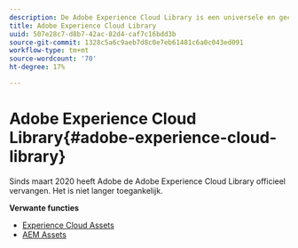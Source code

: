 ```yaml
---
description: De Adobe Experience Cloud Library is een universele en gecentraliseerde ervaring voor het opslaan, zoeken en selecteren van middelen in Adobe Experience Cloud Solutions.
title: Adobe Experience Cloud Library
uuid: 507e28c7-d8b7-42ac-82d4-caf7c16bdd3b
source-git-commit: 1328c5a6c9aeb7d8c0e7eb61481c6a0c043ed091
workflow-type: tm+mt
source-wordcount: '70'
ht-degree: 17%

---
```


# Adobe Experience Cloud Library{#adobe-experience-cloud-library}

Sinds maart 2020 heeft Adobe de Adobe Experience Cloud Library officieel vervangen. Het is niet langer toegankelijk.

**Verwante functies**

* [Experience Cloud Assets](https://experienceleague.adobe.com/docs/core-services/interface/services/assets/experience-cloud-assets.html)
* [AEM Assets](https://experienceleague.adobe.com/docs/experience-manager-cloud-service/content/assets/home.html)
